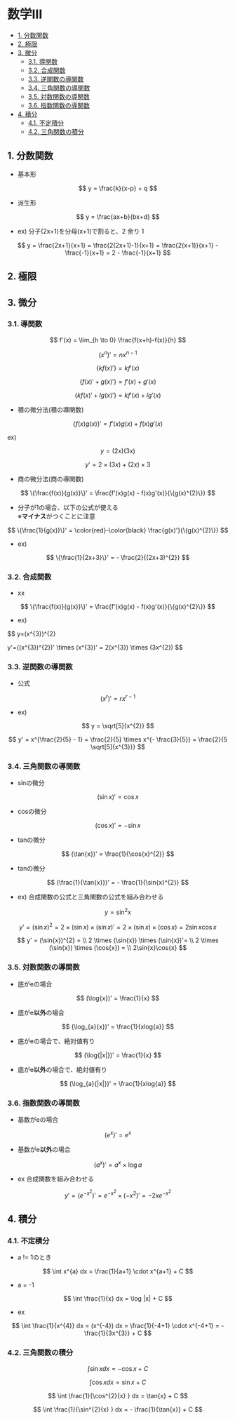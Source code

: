 # 数学Ⅲ
- [1. 分数関数](#1-分数関数)
- [2. 極限](#2-極限)
- [3. 微分](#3-微分)
  - [3.1. 導関数](#31-導関数)
  - [3.2. 合成関数](#32-合成関数)
  - [3.3. 逆関数の導関数](#33-逆関数の導関数)
  - [3.4. 三角関数の導関数](#34-三角関数の導関数)
  - [3.5. 対数関数の導関数](#35-対数関数の導関数)
  - [3.6. 指数関数の導関数](#36-指数関数の導関数)
- [4. 積分](#4-積分)
  - [4.1. 不定積分](#41-不定積分)
  - [4.2. 三角関数の積分](#42-三角関数の積分)



## 1. 分数関数
- 基本形  

$$
y = \frac{k}{x-p} + q
$$

- 派生形

$$
y = \frac{ax+b}{bx+d}
$$

- ex)
分子(2x+1)を分母(x+1)で割ると、2 余り 1

$$
y = \frac{2x+1}{x+1} = \frac{2(2x+1)-1}{x+1} = \frac{2(x+1)}{x+1} - \frac{-1}{x+1} = 2 - \frac{-1}{x+1}
$$



## 2. 極限

## 3. 微分
### 3.1. 導関数

$$
f'(x) = \lim_{h \to 0} \frac{f(x+h)-f(x)}{h}
$$



$$
(x^{n})' = nx^{n-1}
$$

$$
\{k{f(x)'}\} = kf'(x)
$$

$$
\{{f(x)'} + g(x)'\} = f'(x) + g'(x)
$$

$$
\{k{f(x)'} + lg(x)'\} = kf'(x) + lg'(x)
$$


- 積の微分法(積の導関数)  

$$
\{f(x)g(x)\}' = f'(x)g(x) + f(x)g'(x)
$$

ex)

$$
y = (2x)(3x)
$$

$$
y' = 2 \times (3x) + (2x)\times 3
$$

- 商の微分法(商の導関数)  

$$
\{\frac{f(x)}{g(x)}\}' = \frac{f'(x)g(x) - f(x)g'(x)}{\{g(x)^{2}\}}
$$

- 分子が1の場合、以下の公式が使える  
※**マイナス**がつくことに注意

$$
\{\frac{1}{g(x)}\}' = \color{red}-\color{black} \frac{g(x)'}{\{g(x)^{2}\}}
$$

- ex)

$$
\{\frac{1}{2x+3}\}' = - \frac{2}{(2x+3)^{2}}
$$



### 3.2. 合成関数  
- xx

$$
\{\frac{f(x)}{g(x)}\}' = \frac{f'(x)g(x) - f(x)g'(x)}{\{g(x)^{2}\}}
$$

- ex)

$$
y=(x^{3})^{2}

$$
$$
y'=((x^{3})^{2})' \times (x^{3})' = 2(x^{3}) \times (3x^{2})
$$

### 3.3. 逆関数の導関数  
- 公式

$$
(x^{r})' = rx^{r-1} 
$$

- ex)

$$
y = \sqrt[5]{x^{2}}
$$

$$
y' = x^{\frac{2}{5} - 1} = \frac{2}{5} \times x^{- \frac{3}{5}} = \frac{2}{5 \sqrt[5]{x^{3}}}
$$



### 3.4. 三角関数の導関数
- sinの微分

$$
(\sin{x})' = \cos{x}
$$

- cosの微分

$$
(\cos{x})' = -\sin{x}
$$

- tanの微分

$$
(\tan{x})' = \frac{1}{\cos{x}^{2}}
$$

- tanの微分

$$
(\frac{1}{\tan{x}})' = - \frac{1}{\sin{x}^{2}}
$$

- ex)
合成関数の公式と三角関数の公式を組み合わせる

$$
y = \sin^{2}{x}
$$


$$
y' = (\sin{x})^{2} = 2 \times (\sin{x}) \times (\sin{x})'= 2 \times (\sin{x}) \times (\cos{x})= 2\sin{x}\cos{x}
$$

$$
y' = (\sin{x})^{2} = \\
2 \times (\sin{x}) \times (\sin{x})'= \\
2 \times (\sin{x}) \times (\cos{x}) = \\
2\sin{x}\cos{x}
$$

### 3.5. 対数関数の導関数

- 底がeの場合

$$
(\log{x})' = \frac{1}{x}
$$

- 底がe**以外**の場合

$$
(\log_{a}{x})' = \frac{1}{xlog{a}}
$$


- 底がeの場合で、絶対値有り

$$
(\log{|x|})' = \frac{1}{x}
$$

- 底がe**以外**の場合で、絶対値有り

$$
(\log_{a}{|x|})' = \frac{1}{xlog{a}}
$$


### 3.6. 指数関数の導関数

- 基数がeの場合

$$
(e^{x})' = e^{x}
$$

- 基数がe**以外**の場合

$$
(a^{x})' = a^{x} \times \log{a}
$$

- ex
合成関数を組み合わせる

$$
y' = (e^{-x^{2}})' = e^{-x^{2}} \times (-x^{2})' = -2xe^{-x^{2}}
$$



## 4. 積分
### 4.1. 不定積分
- a != 1のとき

$$
\int x^{a} dx = \frac{1}{a+1} \cdot x^{a+1} + C
$$

- a = -1

$$
\int \frac{1}{x} dx = \log |x| + C
$$

- ex 

$$
\int \frac{1}{x^{4}} dx = (x^{-4}) dx = \frac{1}{-4+1} \cdot x^{-4+1} = - \frac{1}{3x^{3}} + C
$$


### 4.2. 三角関数の積分

$$
\int \sin{x} dx = -\cos{x} + C
$$

$$
\int \cos{x} dx = \sin{x} + C
$$

$$
\int \frac{1}{\cos^{2}{x} } dx = \tan{x} + C
$$

$$
\int \frac{1}{\sin^{2}{x} } dx = - \frac{1}{\tan{x}} + C
$$
